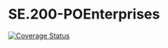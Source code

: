 # SE.200-POEnterprises

[![Coverage Status](https://coveralls.io/repos/github/petrinieminen/SE.200-POEnterprises/badge.png?branch=main)](https://coveralls.io/github/petrinieminen/SE.200-POEnterprises?branch=main)

